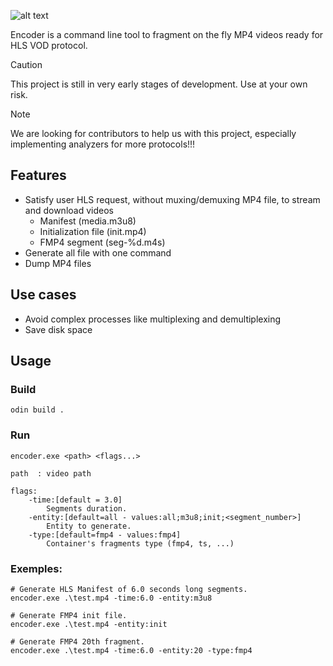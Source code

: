 ![alt text](demo.gif)

Encoder is a command line tool to fragment on the fly MP4 videos ready for HLS
VOD protocol.

> [!CAUTION]
> This project is still in very early stages of development. Use at your own risk.

> [!NOTE]
> We are looking for contributors to help us with this project, especially implementing analyzers for more protocols!!!

## Features

* Satisfy user HLS request, without muxing/demuxing MP4 file, to stream and download videos
    * Manifest (media.m3u8)
    * Initialization file (init.mp4)
    * FMP4 segment (seg-%d.m4s)
* Generate all file with one command
* Dump MP4 files

## Use cases

- Avoid complex processes like multiplexing and demultiplexing
- Save disk space

## Usage

### Build

```
odin build .
```

### Run

```
encoder.exe <path> <flags...>

path  : video path

flags:
    -time:[default = 3.0]
        Segments duration.
    -entity:[default=all - values:all;m3u8;init;<segment_number>]
        Entity to generate.
    -type:[default=fmp4 - values:fmp4]
        Container's fragments type (fmp4, ts, ...)
```

###  Exemples:


```shell
# Generate HLS Manifest of 6.0 seconds long segments.
encoder.exe .\test.mp4 -time:6.0 -entity:m3u8

# Generate FMP4 init file.
encoder.exe .\test.mp4 -entity:init

# Generate FMP4 20th fragment.
encoder.exe .\test.mp4 -time:6.0 -entity:20 -type:fmp4
``` 
